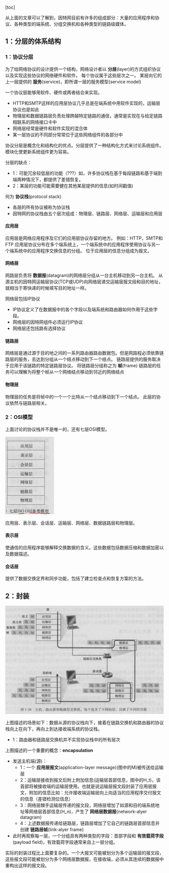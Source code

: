 [toc]


从上面的文章可以了解到，因特网目前有许多的组成部分：大量的应用程序和协议、各种类型的端系统、分组交换机和各种类型的链路级媒体。

## 1：分层的体系结构
### 1：协议分层
为了给网络协议的设计提供一个结构，网络设计者以 **分层**(layer)的方式组织协议以及实现这些协议的网络硬件和软件。
每个协议属于这些层次之一。
某层向它的上一层提供的 **服务**(service)，即所谓一层的服务模型(service model)

一个协议层能够用软件、硬件或两者结合来实现。
  - HTTP和SMTP这样的应用层协议几乎总是在端系统中用软件实现的，运输层协议也是如此
  - 物理层和数据链路层负责处理跨越特定链路的通信，通常是实现在与给定链路相联系的网络接口卡中
  - 网络层经常是硬件和软件实现的混合体
  - 某一层协议的不同部分常常位于这些网络组件的各部分中

协议分层是概念化和结构化的优点。分层提供了一种结构化方式来讨论系统组件。模块化使更新系统组件更为容易。

分层的缺点：
  - 1：可能冗余较低层的功能（???）如，许多协议栈在基于每段链路和基于端到端两种情况下，都提供了差错恢复。
  - 2：某层的功能可能需要健在其他某层提供的信息(如时间戳值)

何为 **协议栈**(protocol stack)
  - 各层的所有协议被称为协议栈
  - 因特网的协议栈由五个层次组成：物理层、链路层、网络层、运输层和应用层

####  应用层
应用层是网络应用程序及它们的应用层协议存留的地方。
例如：HTTP，SMTP和FTP
应用层协议分布在多个端系统上，一个端系统中的应用程序使用协议与另一个端系统中的应用程序交换信息的分组。
位于应用层的信息分组成为报文。

#### 网络层
网路层负责将 **数据报**(datagram)的网络层分组从一台主机移动到另一台主机。
从源主机的因特网运输层协议(TCP或UDP)向网络层递交运输层报文段和目的地址，就相当于寄快递的时候填写目的地址一样。

网络层包括IP协议
  - IP协议定义了在数据报中的各个字段以及端系统和路由器如何作用于这些字段。
  - 网络层的因特网组件必须运行IP协议
  - 网络层还包括路有选择协议

#### 链路层
网络层是通过源于目的地之间的一系列路由器路由数据包。但是网路程必须依靠链路层的服务，去达到分组从一个结点移动到下一个结点。
链路层提供的服务取决于应用于该链路的特定链路层协议。
将链路层分组称之为 **帧**(frame)
链路层的任务可以理解为将整个帧从一个网络结点移动到邻近的网络结点
#### 物理层
物理层的任务是将帧中的一个一个比特从一个结点移动到下一个结点。
此层的协议依然与链路层相关。

### 2：OSI模型
上面讨论的协议栈并不是唯一的，还有七层OSI模型。

  ![](https://raw.githubusercontent.com/ARP2019/ImageUpload/master/img/2020-09-02/markdown-img-paste-20191125090846505.png)

应用层、表示层、会话层、运输层、网络层、数据链路层和物理层。
#### 表示层
使通信的应用程序能够解释交换数据的含义。这些数据包括数据压缩和数据加密以及数据描述。
#### 会话层
提供了数据交换定界和同步功能，包括了建立检查点和恢复方案的方法。
## 2：封装

  ![](https://raw.githubusercontent.com/ARP2019/ImageUpload/master/img/2020-09-02/markdown-img-paste-20191125091135720.png)

上图描述的场景如下：数据从源的协议栈向下，接着在链路交换机和路由器的协议栈向上在向下，再向上到达接收端系统的协议栈。
  - 1：路由器和链路层交换机并不实现协议栈中的所有层次

上图描述的一个重要的概念：**encapsulation**
  - 发送主机端(源)：
    - 1：一个 **应用层报文**(application-layer message)(图中的M)被传送给运输层
    - 2：运输层接收到报文后附上附加信息(运输层首部信息，图中的H_t)，该首部将被接收端的运输层使用。也就是说运输层报文段封装了应用层报文，附加的信息比如：允许接收端运输层向上向适当的应用程序交付报文的信息（差错检测位信息）
    - 3：网络层棘手运输层传递的报文段，网络层增加了如源和目的端系统地址等网络层首部信息(H_n)，产生了 **网络层数据报**(network-alyer datagram)
    - 4：上述数据报传递给链路层，链路层增加了它自己的链路层首部信息并创建 **链路层帧**(link-alyer frame)
  - 此时再观察每一层，一个分组具有两种类型的字段：首部字段和 **有效载荷字段**(payload field)，有效载荷字段通常来自上一层分组。

实际的封装过程比上面要复杂的。一个大报文可能被划分为多个运输层的报文段，这些报文段可能被划分为多个网络层数据报，在接收端，必须从其连续的数据报中重构出这样的报文段。
